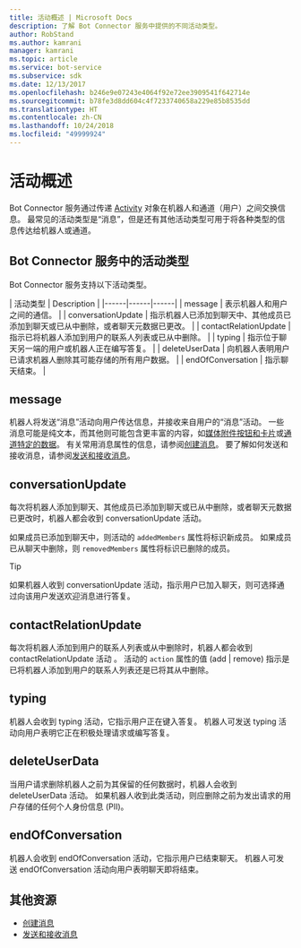 ```yaml
---
title: 活动概述 | Microsoft Docs
description: 了解 Bot Connector 服务中提供的不同活动类型。
author: RobStand
ms.author: kamrani
manager: kamrani
ms.topic: article
ms.service: bot-service
ms.subservice: sdk
ms.date: 12/13/2017
ms.openlocfilehash: b246e9e07243e4064f92e72ee3909541f642714e
ms.sourcegitcommit: b78fe3d8dd604c4f7233740658a229e85b8535dd
ms.translationtype: HT
ms.contentlocale: zh-CN
ms.lasthandoff: 10/24/2018
ms.locfileid: "49999924"
---
```

# <a name="activities-overview"></a>活动概述

Bot Connector 服务通过传递 [Activity][Activity] 对象在机器人和通道（用户）之间交换信息。 最常见的活动类型是“消息”，但是还有其他活动类型可用于将各种类型的信息传达给机器人或通道。 

## <a name="activity-types-in-the-bot-connector-service"></a>Bot Connector 服务中的活动类型

Bot Connector 服务支持以下活动类型。

| 活动类型 | Description |
|------|------|------|
| message | 表示机器人和用户之间的通信。 |
| conversationUpdate | 指示机器人已添加到聊天中、其他成员已添加到聊天或已从中删除，或者聊天元数据已更改。 |
| contactRelationUpdate | 指示已将机器人添加到用户的联系人列表或已从中删除。 |
| typing | 指示位于聊天另一端的用户或机器人正在编写答复。 | 
| deleteUserData | 向机器人表明用户已请求机器人删除其可能存储的所有用户数据。 |
| endOfConversation | 指示聊天结束。 |

## <a name="message"></a>message

机器人将发送“消息”活动向用户传达信息，并接收来自用户的“消息”活动。 一些消息可能是纯文本，而其他则可能包含更丰富的内容，如[媒体附件](bot-framework-rest-connector-add-media-attachments.md)[按钮和卡片](bot-framework-rest-connector-add-rich-cards.md)或[通道特定的数据](bot-framework-rest-connector-channeldata.md)。 有关常用消息属性的信息，请参阅[创建消息](bot-framework-rest-connector-create-messages.md)。 要了解如何发送和接收消息，请参阅[发送和接收消息](bot-framework-rest-connector-send-and-receive-messages.md)。 

## <a name="conversationupdate"></a>conversationUpdate

每次将机器人添加到聊天、其他成员已添加到聊天或已从中删除，或者聊天元数据已更改时，机器人都会收到 conversationUpdate 活动。 

如果成员已添加到聊天中，则活动的 `addedMembers` 属性将标识新成员。 如果成员已从聊天中删除，则 `removedMembers` 属性将标识已删除的成员。 

> [!TIP]
> 如果机器人收到 conversationUpdate 活动，指示用户已加入聊天，则可选择通过向该用户发送欢迎消息进行答复。 

## <a name="contactrelationupdate"></a>contactRelationUpdate

每次将机器人添加到用户的联系人列表或从中删除时，机器人都会收到 contactRelationUpdate 活动 。 活动的 `action` 属性的值 (add | remove) 指示是已将机器人添加到用户的联系人列表还是已将其从中删除。

## <a name="typing"></a>typing

机器人会收到 typing 活动，它指示用户正在键入答复。 机器人可发送 typing 活动向用户表明它正在积极处理请求或编写答复。 

## <a name="deleteuserdata"></a>deleteUserData

当用户请求删除机器人之前为其保留的任何数据时，机器人会收到 deleteUserData 活动。 如果机器人收到此类活动，则应删除之前为发出请求的用户存储的任何个人身份信息 (PII)。

## <a name="endofconversation"></a>endOfConversation 

机器人会收到 endOfConversation 活动，它指示用户已结束聊天。 机器人可发送 endOfConversation 活动向用户表明聊天即将结束。 

## <a name="additional-resources"></a>其他资源

- [创建消息](bot-framework-rest-connector-create-messages.md)
- [发送和接收消息](bot-framework-rest-connector-send-and-receive-messages.md)

[Activity]: bot-framework-rest-connector-api-reference.md#activity-object